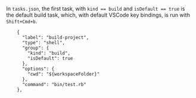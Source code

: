 In `tasks.json`, the first task, with `kind == build` and `isDefault == true` is the default build task, which, with default VSCode key bindings, is run with
`Shift+Cmd+b`.

```
    {
      "label": "build-project",
      "type": "shell",
      "group": {
        "kind": "build",
        "isDefault": true
      },
      "options": {
        "cwd": "${workspaceFolder}"
      },
      "command": "bin/test.rb"
    },
```

